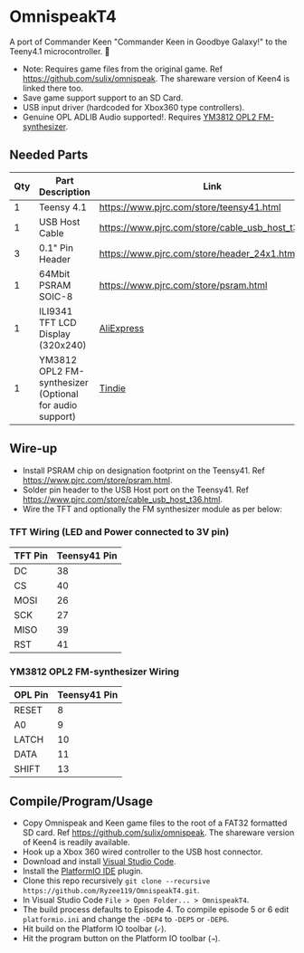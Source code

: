 # OmnispeakT4
A port of Commander Keen "Commander Keen in Goodbye Galaxy!" to the Teeny4.1 microcontroller. :gun:

* Note: Requires game files from the original game. Ref https://github.com/sulix/omnispeak. The shareware version of Keen4 is linked there too.
* Save game support support to an SD Card.
* USB input driver (hardcoded for Xbox360 type controllers).
* Genuine OPL ADLIB Audio supported!. Requires [YM3812 OPL2 FM-synthesizer](https://www.tindie.com/products/cheerful/opl2-audio-board/).

## Needed Parts
| Qty | Part Description | Link |
|--|--|--|
| 1 | Teensy 4.1 | https://www.pjrc.com/store/teensy41.html |
| 1 | USB Host Cable | https://www.pjrc.com/store/cable_usb_host_t36.html |
| 3 | 0.1" Pin Header | https://www.pjrc.com/store/header_24x1.html |
| 1 | 64Mbit PSRAM  SOIC-8 | https://www.pjrc.com/store/psram.html |
| 1 | ILI9341 TFT LCD Display (320x240) | [AliExpress](https://www.aliexpress.com/wholesale?catId=0&SearchText=ili9341%20tft) |
| 1 | YM3812 OPL2 FM-synthesizer (Optional for audio support) | [Tindie](https://www.tindie.com/products/cheerful/opl2-audio-board/) |

## Wire-up
* Install PSRAM chip on designation footprint on the Teensy41. Ref https://www.pjrc.com/store/psram.html.
* Solder pin header to the USB Host port on the Teensy41. Ref https://www.pjrc.com/store/cable_usb_host_t36.html.
* Wire the TFT and optionally the FM synthesizer module as per below:

### TFT Wiring (LED and Power connected to 3V pin)
| TFT Pin | Teensy41 Pin |
|--|--|
| DC | 38 |
| CS | 40 |
| MOSI | 26 |
| SCK | 27 |
| MISO | 39 |
| RST | 41 |

### YM3812 OPL2 FM-synthesizer Wiring
| OPL Pin | Teensy41 Pin |
|--|--|
| RESET | 8 |
| A0 | 9 |
| LATCH | 10 |
| DATA | 11 |
| SHIFT | 13 |

## Compile/Program/Usage
* Copy Omnispeak and Keen game files to the root of a FAT32 formatted SD card. Ref https://github.com/sulix/omnispeak. The shareware version of Keen4 is readily available.
* Hook up a Xbox 360 wired controller to the USB host connector.
* Download and install [Visual Studio Code](https://code.visualstudio.com/).
* Install the [PlatformIO IDE](https://platformio.org/platformio-ide) plugin.
* Clone this repo recursively `git clone --recursive https://github.com/Ryzee119/OmnispeakT4.git`.
* In Visual Studio Code `File > Open Folder... > OmnispeakT4`.
* The build process defaults to Episode 4. To compile episode 5 or 6 edit `platformio.ini` and change the `-DEP4` to `-DEP5` or `-DEP6`.
* Hit build on the Platform IO toolbar (`✓`).
* Hit the program button on the Platform IO toolbar (`→`).
